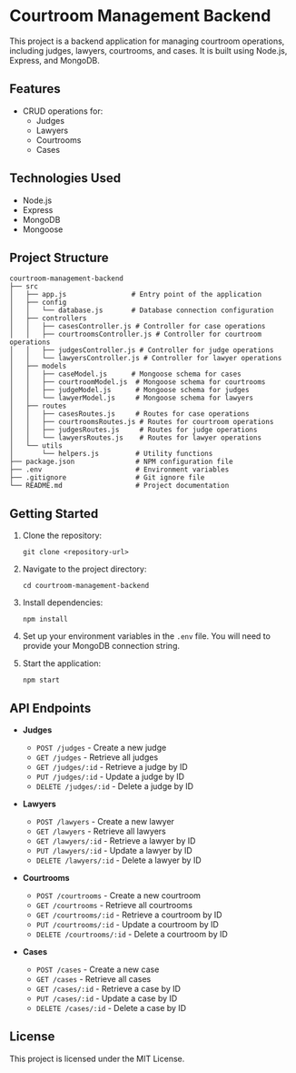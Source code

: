 # Courtroom Management Backend

This project is a backend application for managing courtroom operations, including judges, lawyers, courtrooms, and cases. It is built using Node.js, Express, and MongoDB.

## Features

- CRUD operations for:
  - Judges
  - Lawyers
  - Courtrooms
  - Cases

## Technologies Used

- Node.js
- Express
- MongoDB
- Mongoose

## Project Structure

```
courtroom-management-backend
├── src
│   ├── app.js                # Entry point of the application
│   ├── config
│   │   └── database.js       # Database connection configuration
│   ├── controllers
│   │   ├── casesController.js # Controller for case operations
│   │   ├── courtroomsController.js # Controller for courtroom operations
│   │   ├── judgesController.js # Controller for judge operations
│   │   └── lawyersController.js # Controller for lawyer operations
│   ├── models
│   │   ├── caseModel.js      # Mongoose schema for cases
│   │   ├── courtroomModel.js  # Mongoose schema for courtrooms
│   │   ├── judgeModel.js      # Mongoose schema for judges
│   │   └── lawyerModel.js     # Mongoose schema for lawyers
│   ├── routes
│   │   ├── casesRoutes.js     # Routes for case operations
│   │   ├── courtroomsRoutes.js # Routes for courtroom operations
│   │   ├── judgesRoutes.js     # Routes for judge operations
│   │   └── lawyersRoutes.js    # Routes for lawyer operations
│   └── utils
│       └── helpers.js         # Utility functions
├── package.json               # NPM configuration file
├── .env                       # Environment variables
├── .gitignore                 # Git ignore file
└── README.md                  # Project documentation
```

## Getting Started

1. Clone the repository:
   ```
   git clone <repository-url>
   ```

2. Navigate to the project directory:
   ```
   cd courtroom-management-backend
   ```

3. Install dependencies:
   ```
   npm install
   ```

4. Set up your environment variables in the `.env` file. You will need to provide your MongoDB connection string.

5. Start the application:
   ```
   npm start
   ```

## API Endpoints

- **Judges**
  - `POST /judges` - Create a new judge
  - `GET /judges` - Retrieve all judges
  - `GET /judges/:id` - Retrieve a judge by ID
  - `PUT /judges/:id` - Update a judge by ID
  - `DELETE /judges/:id` - Delete a judge by ID

- **Lawyers**
  - `POST /lawyers` - Create a new lawyer
  - `GET /lawyers` - Retrieve all lawyers
  - `GET /lawyers/:id` - Retrieve a lawyer by ID
  - `PUT /lawyers/:id` - Update a lawyer by ID
  - `DELETE /lawyers/:id` - Delete a lawyer by ID

- **Courtrooms**
  - `POST /courtrooms` - Create a new courtroom
  - `GET /courtrooms` - Retrieve all courtrooms
  - `GET /courtrooms/:id` - Retrieve a courtroom by ID
  - `PUT /courtrooms/:id` - Update a courtroom by ID
  - `DELETE /courtrooms/:id` - Delete a courtroom by ID

- **Cases**
  - `POST /cases` - Create a new case
  - `GET /cases` - Retrieve all cases
  - `GET /cases/:id` - Retrieve a case by ID
  - `PUT /cases/:id` - Update a case by ID
  - `DELETE /cases/:id` - Delete a case by ID

## License

This project is licensed under the MIT License.